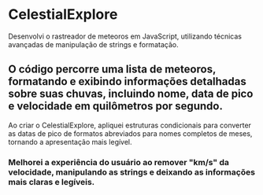 # CelestialExplore

Desenvolvi o rastreador de meteoros em JavaScript, utilizando técnicas avançadas de manipulação de strings e formatação.

## O código percorre uma lista de meteoros, formatando e exibindo informações detalhadas sobre suas chuvas, incluindo nome, data de pico e velocidade em quilômetros por segundo.

Ao criar o CelestialExplore, apliquei estruturas condicionais para converter as datas de pico de formatos abreviados para nomes completos de meses, tornando a apresentação mais legível. 

### Melhorei a experiência do usuário ao remover "km/s" da velocidade, manipulando as strings e deixando as informações mais claras e legíveis.